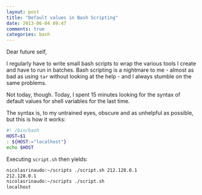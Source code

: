 ```yaml
---
layout: post
title: "Default values in Bash Scripting"
date: 2013-06-04 09:47
comments: true
categories: bash
---
```

Dear future self,

I regularly have to write small bash scripts to wrap the various tools I create and have to run in batches. Bash
scripting is a nightmare to me - almost as bad as using `tar` without looking at the help - and I always stumble on
the same problems.

Not today, though. Today, I spent 15 minutes looking for the syntax of default values for shell variables for the last
time.

<!-- more -->

The syntax is, to my untrained eyes, obscure and as unhelpful as possible, but this is how it works:

```bash script.sh
#! /bin/bash
HOST=$1
: ${HOST:="localhost"}
echo $HOST
```

Executing `script.sh` then yields:
```bash
nicolasrinaudo:~/scripts ./script.sh 212.128.0.1
212.128.0.1
nicolasrinaudo:~/scripts ./script.sh
localhost
```
